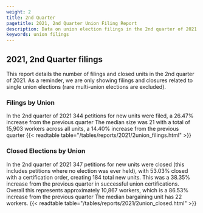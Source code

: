 ```yaml
---
weight: 2
title: 2nd Quarter
pagetitle: 2021, 2nd Quarter Union Filing Report
description: Data on union election filings in the 2nd quarter of 2021
keywords: union filings
---
```


## 2021, 2nd Quarter filings

This report details the number of filings and closed units in the 2nd quarter of 2021. As a reminder, we are only showing filings and closures related to single union elections (rare multi-union elections are excluded).

### Filings by Union
In the 2nd quarter of 2021 344 petitions for new units were filed, a 26.47% increase from the previous quarter The median size was 21 with a total of 15,903 workers across all units, a 14.40% increase from the previous quarter
{{< readtable table="/tables/reports/2021/2union_filings.html" >}}

### Closed Elections by Union
In the 2nd quarter of 2021 347 petitions for new units were closed (this includes petitions where no election was ever held), with 53.03% closed with a certification order, creating 184 total new units. This was a 38.35% increase from the previous quarter in successful union certifications. Overall this represents approximately 10,867 workers, which is a 86.53% increase from the previous quarter The median bargaining unit has 22 workers.
{{< readtable table="/tables/reports/2021/2union_closed.html" >}}
